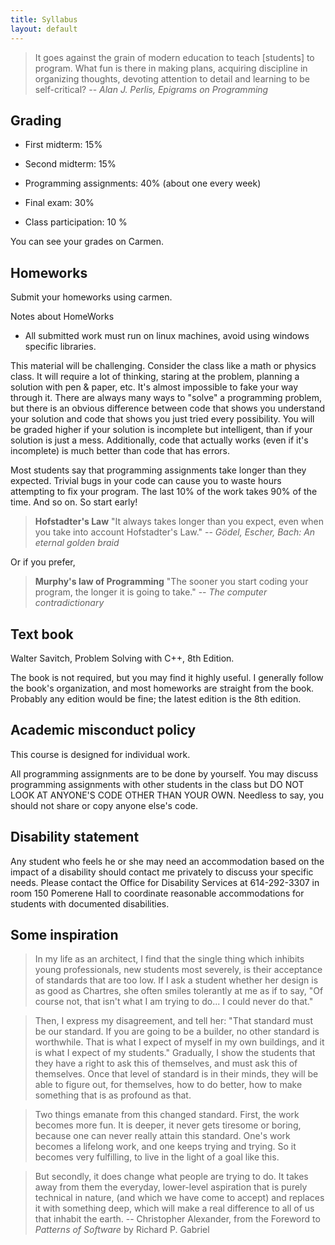 ```yaml
---
title: Syllabus
layout: default
---
```


> It goes against the grain of modern education to teach [students] to
> program. What fun is there in making plans, acquiring discipline in
> organizing thoughts, devoting attention to detail and learning to be
> self-critical? -- *Alan J. Perlis, Epigrams on Programming*

## Grading

- First midterm: 15%

- Second midterm: 15%

- Programming assignments: 40% (about one every week)

- Final exam: 30%

- Class participation: 10 %

You can see your grades on Carmen.

## Homeworks

Submit your homeworks using carmen.

Notes about HomeWorks

- All submitted work must run on linux machines, avoid using windows specific libraries.

This material will be challenging. Consider the class like a math or
physics class. It will require a lot of thinking, staring at the
problem, planning a solution with pen & paper, etc. It's almost
impossible to fake your way through it. There are always many ways to
"solve" a programming problem, but there is an obvious difference
between code that shows you understand your solution and code that
shows you just tried every possibility. You will be graded higher if
your solution is incomplete but intelligent, than if your solution is
just a mess. Additionally, code that actually works (even if it's
incomplete) is much better than code that has errors.

Most students say that programming assignments take longer than they
expected. Trivial bugs in your code can cause you to waste hours
attempting to fix your program. The last 10% of the work takes 90% of
the time. And so on. So start early!

> **Hofstadter's Law** "It always takes longer than you expect, even when you
> take into account Hofstadter's Law." --
> *G&ouml;del, Escher, Bach: An eternal golden braid*

Or if you prefer,

> **Murphy's law of Programming** "The sooner you start coding your program,
> the longer it is going to take." -- *The computer contradictionary*

## Text book

Walter Savitch, Problem Solving with C++, 8th Edition.

The book is not required, but you may find it highly useful. I
generally follow the book's organization, and most homeworks are
straight from the book.  Probably any edition would be fine; 
the latest edition is the 8th edition.

## Academic misconduct policy

This course is designed for individual work.

All programming assignments are to be done by yourself.
You may discuss programming assignments with other students in the class
but DO NOT LOOK AT ANYONE'S CODE OTHER THAN YOUR OWN.
Needless to say, you should not share or copy anyone else's code.


## Disability statement

Any student who feels he or she may need an accommodation based on the
impact of a disability should contact me privately to discuss your
specific needs. Please contact the Office for Disability Services at
614-292-3307 in room 150 Pomerene Hall to coordinate reasonable
accommodations for students with documented disabilities.

## Some inspiration

> In my life as an architect, I find that the single thing which
> inhibits young professionals, new students most severely, is their
> acceptance of standards that are too low. If I ask a student whether
> her design is as good as Chartres, she often smiles tolerantly at me
> as if to say, "Of course not, that isn't what I am trying to
> do... I could never do that."

> Then, I express my disagreement, and tell her: "That standard must
> be our standard. If you are going to be a builder, no other standard
> is worthwhile. That is what I expect of myself in my own buildings,
> and it is what I expect of my students." Gradually, I show the
> students that they have a right to ask this of themselves, and
> must ask this of themselves. Once that level of standard is in their
> minds, they will be able to figure out, for themselves, how to do
> better, how to make something that is as profound as that.

> Two things emanate from this changed standard. First, the work
> becomes more fun. It is deeper, it never gets tiresome or boring,
> because one can never really attain this standard. One's work
> becomes a lifelong work, and one keeps trying and trying. So it
> becomes very fulfilling, to live in the light of a goal like this.

> But secondly, it does change what people are trying to do. It takes
> away from them the everyday, lower-level aspiration that is purely
> technical in nature, (and which we have come to accept) and replaces
> it with something deep, which will make a real difference to all of
> us that inhabit the earth. -- Christopher Alexander, from the
> Foreword to *Patterns of Software* by Richard P. Gabriel

